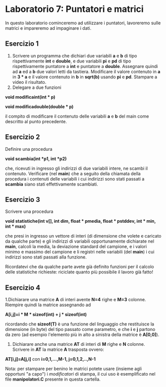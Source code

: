 # Laboratorio 7: Puntatori e matrici

In questo laboratorio cominceremo ad utilizzare i puntatori, lavoreremo sulle matrici e impareremo ad impaginare i dati.

## Esercizio 1
1. Scrivere un programma che dichiari due variabili __a__  e __b__ di tipo rispettivamente  __int__ e __double__,  e due variabili __pi__ e __pd__ di tipo rispettivamente puntatore a __int__ e puntatore a __double__. 
Assegnare quindi ad __a__ ed a __b__ due valori letti da tastiera. Modificare il valore contenuto in __a__ in __3 * a__ e il valore contenuto in __b__ in __sqrt(b)__ usando __pi__ e __pd__. Stampare a video il risultato. 
1. Delegare a due funzioni

__void modificaint(int * p)__

__void modificadouble(double * p)__

il compito di modificare il contenuto delle variabili __a__ e __b__ del main come descritto al punto precedente.

## Esercizio 2
Definire una procedura

__void scambia(int *p1, int *p2)__

che, ricevuti in ingresso gli indirizzi di due variabili intere, ne scambi il contenuto. Verificare (nel __main__) che a seguito della chiamata della procedura i contenuti delle variabili i cui indirizzi sono stati passati a __scambia__ siano stati effettivamente scambiati.

## Esercizio 3
Scrivere una procedura 

__void statistiche(int v[], int dim, float * pmedia, float * pstddev, int * min, int * max)__

che presi in ingresso un vettore di interi (di dimensione che volete e caricato da qualche parte) e gli indirizzi di variabili opportunamente dichiarate nel __main__, calcoli la media, la deviazione standard del campione, e i valori minimo e massimo del campione e li registri nelle variabili (del __main__) i cui indirizzi sono stati passati  alla funzione.

Ricordatevi che da qualche parte avete già definito funzioni per il calcolo delle statistiche richieste: riciclate quanto più possibile il lavoro già fatto!

## Esercizio 4
1.Dichiarare una matrice __A__ di interi avente __N=4__ righe e __M=3__ colonne. Riempire quindi la matrice assegnando ad

__A[i,j]=i * M * sizeof(int) + j * sizeof(int)__ 

ricordando che __sizeof(T)__ è una funzione del linguaggio che restituisce la dimensione (in byte) del tipo passato come parametro, e che __i__ e __j__ partono da zero (ad esempio l'elemento più in alto a sinistra della matrice è __A[0,0]__).

1. Dichiarare anche una matrice __AT__ di interi di __M__ righe e __N__ colonne. Scrivere in __AT__ la matrice __A__ trasposta ovvero:

__AT[i,j]=A[j,i]__ con __i=0,1,...,M-1, j=0,1,2,..,N-1__ 


Nota: per stampare per benino le matrici potete usare (insieme agli opportuni "a capo") i _modificatori_ di stampa, il cui uso è esemplificato nel file __manipolatori.C__ presente in questa cartella. 

